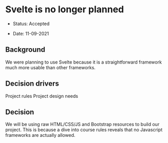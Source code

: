 # Svelte is no longer planned

* Status: Accepted

* Date: 11-09-2021

## Background
We were planning to use Svelte because it is a straightforward framework much more usable than other frameworks.

## Decision drivers
Project rules
Project design needs

## Decision
We will be using raw HTML/CSS/JS and Bootstrap resources to build our project.
This is because a dive into course rules reveals that no Javascript frameworks are actually allowed.